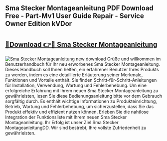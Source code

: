 ## Sma Stecker Montageanleitung PDF Download Free - Part-Mv1 User Guide Repair - Service Owner Edition kVDor

# <h2><a href="http://df7a4t.blite.top/?on=Sma+Stecker+Montageanleitung">🔗Download 👉🔴 Sma Stecker Montageanleitung</a></h2>

[![Sma Stecker Montageanleitung new download](https://i.imgur.com/lujVjoI.png)](http://df7a4t.blite.top/?on=Sma+Stecker+Montageanleitung)
Grüße und willkommen im Benutzerhandbuch für Ihr neu erworbenes Sma Stecker Montageanleitung. Dieses Handbuch soll Ihnen helfen, ein erfahrener Benutzer Ihres Produkts zu werden, indem es eine detaillierte Erläuterung seiner Merkmale, Funktionen und Vorteile enthält. Sie finden Schritt-für-Schritt-Anleitungen für Installation, Verwendung, Wartung und Fehlerbehebung. Um eine erfolgreiche Erfahrung mit Ihrem neuen Sma Stecker Montageanleitung zu gewährleisten, lesen Sie diese Bedienungsanleitung bitte vor dem Gebrauch sorgfältig durch. Es enthält wichtige Informationen zu Produkteinrichtung, Betrieb, Wartung und Fehlerbehebung, um sicherzustellen, dass Sie das Produkt effektiv und effizient nutzen können. Erleben Sie die nahtlose Integration der Funktionsliste mit Ihrem neuen Sma Stecker Montageanleitung. Ihr Erfolg ist unser Ziel Sma Stecker MontageanleitungDD. Wir sind bestrebt, Ihre vollste Zufriedenheit zu gewährleisten.
